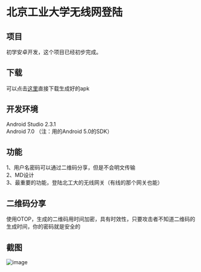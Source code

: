 # 北京工业大学无线网登陆
## 项目
初学安卓开发，这个项目已经初步完成。
## 下载
可以点击[这里](https://raw.githubusercontent.com/zhcong/BJUTlgn/master/LgnBJUT.apk)直接下载生成好的apk
## 开发环境
Android Studio 2.3.1<br/>
Android 7.0 （注：用的Android 5.0的SDK）
## 功能
1、用户名密码可以通过二维码分享，但是不会明文传输<br/>
2、MD设计<br/>
3、最重要的功能，登陆北工大的无线网关（有线的那个网关也能）<br/>
## 二维码分享
使用OTOP，生成的二维码用时间加密，具有时效性，只要攻击者不知道二维码的生成时间，你的密码就是安全的
## 截图
![image](https://raw.githubusercontent.com/zhcong/BJUTlgn/master/all.png)